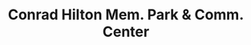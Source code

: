 ---
layout: repo
title: "Conrad Hilton Mem. Park & Comm. Center"
id: 17000
permalink: repos/17000/
---